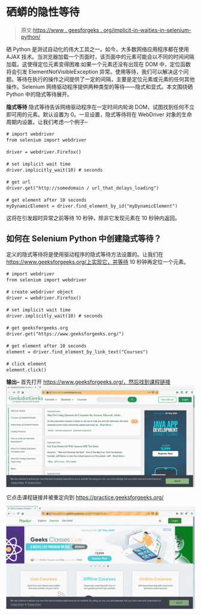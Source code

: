 # 硒蟒的隐性等待

> 原文:[https://www . geesforgeks . org/implicit-in-waities-in-selenium-python/](https://www.geeksforgeeks.org/implicit-waits-in-selenium-python/)

硒 Python 是测试自动化的伟大工具之一。如今，大多数网络应用程序都在使用 AJAX 技术。当浏览器加载一个页面时，该页面中的元素可能会以不同的时间间隔加载。这使得定位元素变得困难:如果一个元素还没有出现在 DOM 中，定位函数将会引发 ElementNotVisibleException 异常。使用等待，我们可以解决这个问题。等待在执行的操作之间提供了一定的间隔，主要是定位元素或元素的任何其他操作。Selenium 网络驱动程序提供两种类型的等待——隐式和显式。本文围绕硒 Python 中的隐式等待展开。

**隐式等待**
隐式等待告诉网络驱动程序在一定时间内轮询 DOM，试图找到任何不立即可用的元素。默认设置为 0。一旦设置，隐式等待将在 WebDriver 对象的生命周期内设置。让我们考虑一个例子–

```
# import webdriver
from selenium import webdriver

driver = webdriver.Firefox()

# set implicit wait time
driver.implicitly_wait(10) # seconds

# get url
driver.get("http://somedomain / url_that_delays_loading")

# get element after 10 seconds
myDynamicElement = driver.find_element_by_id("myDynamicElement")
```

这将在引发超时异常之前等待 10 秒钟，除非它发现元素在 10 秒钟内返回。

## 如何在 Selenium Python 中创建隐式等待？

定义的隐式等待将是使用驱动程序的隐式等待方法设置的。让我们在 https://www.geeksforgeeks.org/上实现它，并等待 10 秒钟再定位一个元素。

```
# import webdriver 
from selenium import webdriver 

# create webdriver object 
driver = webdriver.Firefox() 

# set implicit wait time
driver.implicitly_wait(10) # seconds

# get geeksforgeeks.org 
driver.get("https://www.geeksforgeeks.org/") 

# get element after 10 seconds
element = driver.find_element_by_link_text("Courses")

# click element
element.click()

```

**输出–**
首先打开 https://www.geeksforgeeks.org/，然后找到课程链接
![driver-methods-Selenium-Python](img/54e8e60dfe6948a9078abf9c8e8131f1.png)

它点击课程链接并被重定向到 https://practice.geeksforgeeks.org/

![action-chains-selenium-Python](img/c1a36810b15e8c6b0ce195fea1bd05c7.png)
